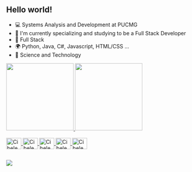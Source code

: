 ## Hello world! 

- 💻 Systems Analysis and Development at PUCMG
- 👻 I'm currently specializing and studying to be a Full Stack Developer
- 🧠 Full Stack
- 🌍 Python, Java, C#, Javascript, HTML/CSS ...
- 🩶 Science and Technology

<div>
  <a href="https://github.com/cibelelira">
  <img height="180em" src="https://github-readme-stats.vercel.app/api?username=cibelelira&show_icons=true&theme=omni&include_all_commits=true&count_private=true"/>
  <img height="180em" src="https://github-readme-stats.vercel.app/api/top-langs/?username=cibelelira&layout=compact&langs_count=16&theme=omni"/>
</div>

<div style="display: inline_block"><br>
  <img align="center" alt="Cibele_Python" height="30" width="40" <img src="https://cdn.jsdelivr.net/gh/devicons/devicon@latest/icons/python/python-original.svg" />
  <img align="center" alt="Cibele_Java" height="30" width="40" <img src="https://cdn.jsdelivr.net/gh/devicons/devicon@latest/icons/java/java-original.svg" />
  <img align="center" alt="Cibele_Javascript" height="30" width="40" <img src="https://cdn.jsdelivr.net/gh/devicons/devicon@latest/icons/javascript/javascript-original.svg" />
  <img align="center" alt="Cibele_HTML5" height="30" width="40" <img src="https://cdn.jsdelivr.net/gh/devicons/devicon@latest/icons/html5/html5-original.svg" />
  <img align="center" alt="Cibele_CSS3" height="30" width="40" <img src="https://cdn.jsdelivr.net/gh/devicons/devicon@latest/icons/css3/css3-original.svg" />
</div>

##

<div>
  <a href="linkedin.com/in/cibelelira/" target="_blank"><img src="https://img.shields.io/badge/-LinkedIn-%230077B5?style=for-the-badge&logo=linkedin&logoColor=white" target="_blank"></a>
</div>
